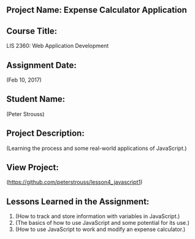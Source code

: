 ## Project Name:  Expense Calculator Application

## Course Title:
LIS 2360:  Web Application Development

## Assignment Date:  
(Feb 10, 2017)

## Student Name:  
(Peter Strouss)

## Project Description:
(Learning the process and some real-world applications of JavaScript.)

## View Project:
(https://github.com/peterstrouss/lesson4_javascript1)

## Lessons Learned in the Assignment:
1. (How to track and store information with variables in JavaScript.)
2. (The basics of how to use JavaScript and some potential for its use.)
3. (How to use JavaScript to work and modify an expense calculator.)
